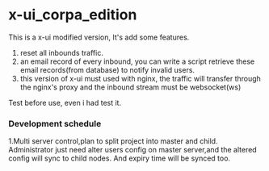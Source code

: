 # x-ui_corpa_edition

This is a x-ui modified version, It's add some features.

1. reset all inbounds traffic.
2. an email record of every inbound, you can write a script retrieve these email records(from database) to notify invalid users.
3. this version of x-ui must used with nginx, the traffic will transfer through the nginx's proxy and the inbound stream must be websocket(ws)

Test before use, even i had test it.

### Development schedule

1.Multi server control,plan to split project into master and child. Administrator  just need alter users config on master server,and the altered config will sync to child nodes. And expiry time will be synced too.
